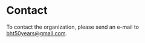 # Contact

To contact the organization, please send an e-mail to [bht50years@gmail.com](mailto:bht50years@gmail.com).
